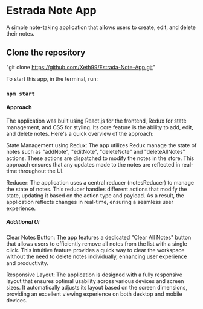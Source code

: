 # Estrada Note App

A simple note-taking application that allows users to create, edit, and delete their notes.

## Clone the repository
"git clone https://github.com/Xeth99/Estrada-Note-App.git"

To start this app, in the terminal, run:

### `npm start`

#### Approach
The application was built using React.js for the frontend, Redux for state management, and CSS for styling. Its core feature is the ability to add, edit, and delete notes. Here's a quick overview of the approach:

State Management using Redux: The app utilizes Redux manage the state of notes such as "addNote", "editNote", "deleteNote" and "deleteAllNotes" actions. These actions are dispatched to modify the notes in the store. This approach ensures that any updates made to the notes are reflected in real-time throughout the UI. 

Reducer: The application uses a central reducer (notesReducer) to manage the state of notes. This reducer handles different actions that modify the state, updating it based on the action type and payload. As a result, the application reflects changes in real-time, ensuring a seamless user experience.

##### Additional Ui
Clear Notes Button: The app features a dedicated "Clear All Notes" button that allows users to efficiently remove all notes from the list with a single click. This intuitive feature provides a quick way to clear the workspace without the need to delete notes individually, enhancing user experience and productivity.

Responsive Layout: The application is designed with a fully responsive layout that ensures optimal usability across various devices and screen sizes. It automatically adjusts its layout based on the screen dimensions, providing an excellent viewing experience on both desktop and mobile devices.
